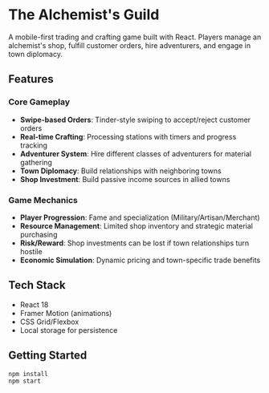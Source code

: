 # The Alchemist's Guild

A mobile-first trading and crafting game built with React. Players manage an alchemist's shop, fulfill customer orders, hire adventurers, and engage in town diplomacy.

## Features

### Core Gameplay
- **Swipe-based Orders**: Tinder-style swiping to accept/reject customer orders
- **Real-time Crafting**: Processing stations with timers and progress tracking
- **Adventurer System**: Hire different classes of adventurers for material gathering
- **Town Diplomacy**: Build relationships with neighboring towns
- **Shop Investment**: Build passive income sources in allied towns

### Game Mechanics
- **Player Progression**: Fame and specialization (Military/Artisan/Merchant)
- **Resource Management**: Limited shop inventory and strategic material purchasing
- **Risk/Reward**: Shop investments can be lost if town relationships turn hostile
- **Economic Simulation**: Dynamic pricing and town-specific trade benefits

## Tech Stack
- React 18
- Framer Motion (animations)
- CSS Grid/Flexbox
- Local storage for persistence

## Getting Started

```bash
npm install
npm start

